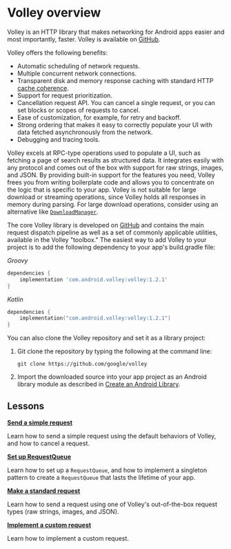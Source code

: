 # Volley overview

Volley is an HTTP library that makes networking for Android apps easier and most importantly,
faster. Volley is available on [GitHub](https://github.com/google/volley).

Volley offers the following benefits:

- Automatic scheduling of network requests.
- Multiple concurrent network connections.
- Transparent disk and memory response caching with standard HTTP 
  [cache coherence](https://en.wikipedia.org/wiki/Cache_coherence).
- Support for request prioritization.
- Cancellation request API. You can cancel a single request, or you can set blocks or scopes of 
  requests to cancel.
- Ease of customization, for example, for retry and backoff.
- Strong ordering that makes it easy to correctly populate your UI with data fetched asynchronously 
  from the network.
- Debugging and tracing tools.

Volley excels at RPC-type operations used to populate a UI, such as fetching a page of
search results as structured data. It integrates easily with any protocol and comes out of
the box with support for raw strings, images, and JSON. By providing built-in support for
the features you need, Volley frees you from writing boilerplate code and allows you to
concentrate on the logic that is specific to your app.
Volley is not suitable for large download or streaming operations, since Volley holds
all responses in memory during parsing. For large download operations, consider using an
alternative like
[`DownloadManager`](https://developer.android.com/reference/android/app/DownloadManager).

The core Volley library is developed on [GitHub](https://github.com/google/volley) and
contains the main request dispatch pipeline as well as a set of commonly applicable utilities,
available in the Volley "toolbox." The easiest way to add Volley to your project is to add the
following dependency to your app's build.gradle file:

*Groovy*

```groovy
dependencies {
    implementation 'com.android.volley:volley:1.2.1'
}
```

*Kotlin*

```kotlin
dependencies {
    implementation("com.android.volley:volley:1.2.1")
}
```

You can also clone the Volley repository and set it as a library project:

1. Git clone the repository by typing the following at the command line:

    ```console
    git clone https://github.com/google/volley
    ```

2. Import the downloaded source into your app project as an Android library module as described
   in [Create an Android Library](https://developer.android.com/studio/projects/android-library).

## Lessons

[**Send a simple request**](./simple.md)

Learn how to send a simple request using the default behaviors of Volley, and how
to cancel a request.

[**Set up RequestQueue**](./requestqueue.md)

Learn how to set up a `RequestQueue`, and how to implement a singleton
pattern to create a `RequestQueue` that lasts the lifetime of your app.

[**Make a standard request**](./request.md)

Learn how to send a request using one of Volley's out-of-the-box request types
(raw strings, images, and JSON).

[**Implement a custom request**](./request-custom.md)

Learn how to implement a custom request.
